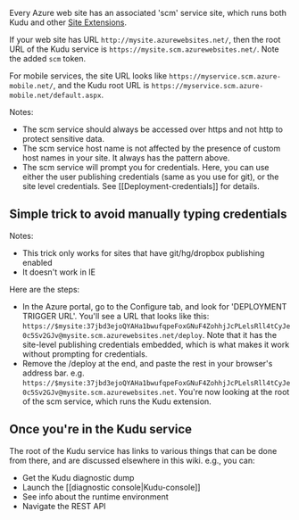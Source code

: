 Every Azure web site has an associated 'scm' service site, which runs both Kudu and other [Site Extensions](https://github.com/projectkudu/kudu/wiki/Azure-Site-Extensions).

If your web site has URL `http://mysite.azurewebsites.net/`, then the root URL of the Kudu service is `https://mysite.scm.azurewebsites.net/`. Note the added `scm` token.

For mobile services, the site URL looks like `https://myservice.scm.azure-mobile.net/`, and the Kudu root URL is 
`https://myservice.scm.azure-mobile.net/default.aspx`.

Notes:

- The scm service should always be accessed over https and not http to protect sensitive data.
- The scm service host name is not affected by the presence of custom host names in your site. It always has the pattern above.
- The scm service will prompt you for credentials. Here, you can use either the user publishing credentials (same as you use for git), or the site level credentials. See [[Deployment-credentials]] for details.

## Simple trick to avoid manually typing credentials

Notes:

- This trick only works for sites that have git/hg/dropbox publishing enabled
- It doesn't work in IE

Here are the steps:

- In the Azure portal, go to the Configure tab, and look for 'DEPLOYMENT TRIGGER URL'. You'll see a URL that looks like this: `https://$mysite:37jbd3ejoQYAHa1bwufqpeFoxGNuF4ZohhjJcPLelsRll4tCyJe0c5Sv2GJv@mysite.scm.azurewebsites.net/deploy`. Note that it has the site-level publishing credentials embedded, which is what makes it work without prompting for credentials.
- Remove the /deploy at the end, and paste the rest in your browser's address bar. e.g. `https://$mysite:37jbd3ejoQYAHa1bwufqpeFoxGNuF4ZohhjJcPLelsRll4tCyJe0c5Sv2GJv@mysite.scm.azurewebsites.net`. You're now looking at the root of the scm service, which runs the Kudu extension.

## Once you're in the Kudu service

The root of the Kudu service has links to various things that can be done from there, and are discussed elsewhere in this wiki. e.g., you can:

- Get the Kudu diagnostic dump
- Launch the [[diagnostic console|Kudu-console]]
- See info about the runtime environment
- Navigate the REST API